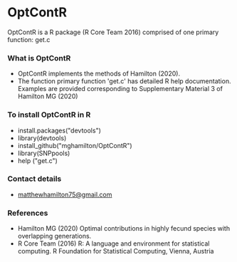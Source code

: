 # OptContR #

OptContR is a R package (R Core Team 2016) comprised of one primary function: get.c

### What is OptContR ###

* OptContR implements the methods of Hamilton (2020).
* The function primary function 'get.c' has detailed R help documentation.  Examples are provided corresponding to Supplementary Material 3 of Hamilton MG (2020)

### To install OptContR in R ###

*   install.packages("devtools")
*   library(devtools)
*   install_github("mghamilton/OptContR")
*   library(SNPpools)
*   help ("get.c")

### Contact details ###

* <matthewhamilton75@gmail.com>

### References ###

* Hamilton MG (2020) Optimal contributions in highly fecund species with overlapping generations.
* R Core Team (2016) R: A language and environment for statistical computing. R Foundation for Statistical Computing, Vienna, Austria
